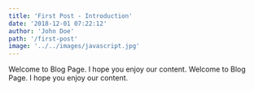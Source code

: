 ```yaml
---
title: 'First Post - Introduction'
date: '2018-12-01 07:22:12'
author: 'John Doe'
path: '/first-post'
image: '../../images/javascript.jpg'
---
```


Welcome to Blog Page. I hope you enjoy our content. Welcome to Blog Page. I hope you enjoy our content.